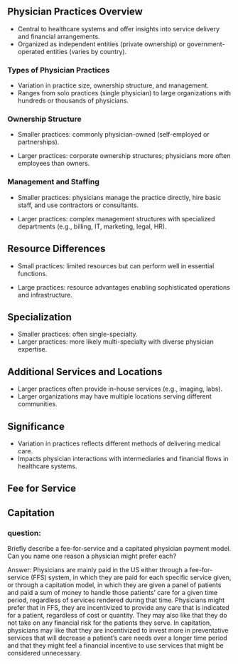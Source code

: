 ## Physician Practices Overview

- Central to healthcare systems and offer insights into service delivery and financial arrangements.
- Organized as independent entities (private ownership) or government-operated entities (varies by country).

### Types of Physician Practices

- Variation in practice size, ownership structure, and management.
- Ranges from solo practices (single physician) to large organizations with hundreds or thousands of physicians.

### Ownership Structure

- Smaller practices: commonly physician-owned (self-employed or partnerships).

- Larger practices: corporate ownership structures; physicians more often employees than owners.

### Management and Staffing

- Smaller practices: physicians manage the practice directly, hire basic staff, and use contractors or consultants.

- Larger practices: complex management structures with specialized departments (e.g., billing, IT, marketing, legal, HR).

## Resource Differences

- Small practices: limited resources but can perform well in essential functions.

- Large practices: resource advantages enabling sophisticated operations and infrastructure.

## Specialization

- Smaller practices: often single-specialty.
- Larger practices: more likely multi-specialty with diverse physician expertise.

## Additional Services and Locations

- Larger practices often provide in-house services (e.g., imaging, labs).
- Larger organizations may have multiple locations serving different communities.

## Significance

- Variation in practices reflects different methods of delivering medical care.
- Impacts physician interactions with intermediaries and financial flows in healthcare systems.

## Fee for Service 
## Capitation 

### question: 
Briefly describe a fee-for-service and a capitated physician payment model. Can you name one reason a physician might prefer each?

Answer: Physicians are mainly paid in the US either through a fee-for-service (FFS) system, in which they are paid for each specific service given, or through a capitation model, in which they are given a panel of patients and paid a sum of money to handle those patients’ care for a given time period, regardless of services rendered during that time. Physicians might prefer that in FFS, they are incentivized to provide any care that is indicated for a patient, regardless of cost or quantity. They may also like that they do not take on any financial risk for the patients they serve. In capitation, physicians may like that they are incentivized to invest more in preventative services that will decrease a patient’s care needs over a longer time period and that they might feel a financial incentive to use services that might be considered unnecessary. 
